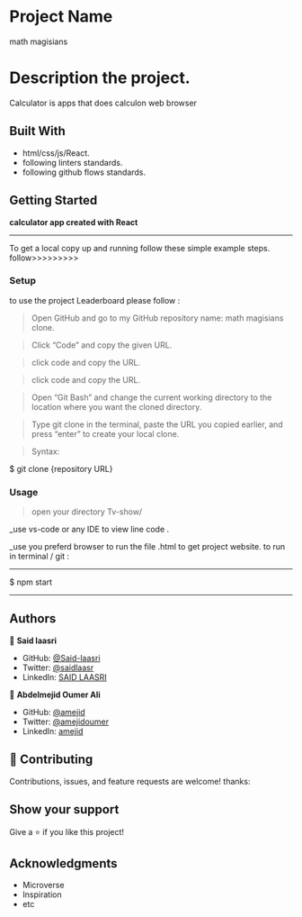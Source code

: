# Project Name

math magisians

# Description the project.

Calculator is apps that does calculon web browser

## Built With

- html/css/js/React.
- following linters standards.
- following github flows standards.

## Getting Started

**calculator app created with React**

---

To get a local copy up and running follow these simple example steps.
follow>>>>>>>>>

### Setup

to use the project Leaderboard please follow :

> Open GitHub and go to my GitHub repository name: math magisians clone.

> Click “Code” and copy the given URL.

> click code and copy the URL.

> click code and copy the URL.

> Open “Git Bash” and change the current working directory to the location where you want the cloned directory.

> Type git clone in the terminal, paste the URL you copied earlier, and press “enter” to create your local clone.

> Syntax:

$ git clone {repository URL}

### Usage

> open your directory Tv-show/

\_use vs-code or any IDE to view line code .

\_use you preferd browser to run the file .html to get project website.
to run in terminal / git :

---

$ npm start

---

## Authors

👤 **Said laasri**

- GitHub: [@Said-laasri](https://github.com/Said-laasri)
- Twitter: [@saidlaasr](https://twitter.com/saidlaasr)
- LinkedIn: [SAID LAASRI](https://www.linkedin.com/in/said-laasri-8a4367172/)

👤 **Abdelmejid Oumer Ali**

- GitHub: [@amejid](https://github.com/amejid)
- Twitter: [@amejidoumer](https://twitter.com/amejidoumer)
- LinkedIn: [amejid](https://linkedin.com/in/amejid)

## 🤝 Contributing

Contributions, issues, and feature requests are welcome!
thanks:

## Show your support

Give a ⭐️ if you like this project!

## Acknowledgments

- Microverse
- Inspiration
- etc
